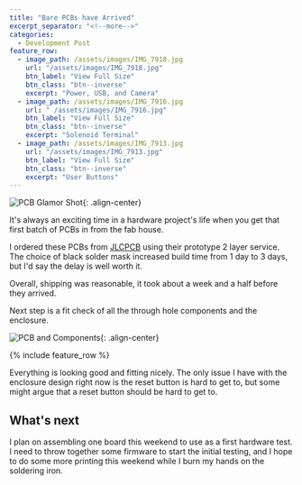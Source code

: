 ```yaml
---
title: "Bare PCBs have Arrived"
excerpt_separator: "<!--more-->"
categories:
  - Development Post
feature_row:
  - image_path: /assets/images/IMG_7918.jpg
    url: "/assets/images/IMG_7918.jpg"
    btn_label: "View Full Size"
    btn_class: "btn--inverse"
    excerpt: "Power, USB, and Camera"
  - image_path: /assets/images/IMG_7916.jpg
    url: " /assets/images/IMG_7916.jpg"
    btn_label: "View Full Size"
    btn_class: "btn--inverse"
    excerpt: "Solenoid Terminal"
  - image_path: /assets/images/IMG_7913.jpg
    url: "/assets/images/IMG_7913.jpg"
    btn_label: "View Full Size"
    btn_class: "btn--inverse"
    excerpt: "User Buttons"
---
```

![PCB Glamor Shot]({{site.baseurl}}/assets/images/IMG_7921.jpg){: .align-center}

It's always an exciting time in a hardware project's life when you get that first batch of PCBs in from the fab house.

I ordered these PCBs from [JLCPCB](https://jlcpcb.com/) using their prototype 2 layer service. The choice of black solder mask increased build time from 1 day to 3 days, but I'd say the delay is well worth it.

Overall, shipping was reasonable, it took about a week and a half before they arrived.

Next step is a fit check of all the through hole components and the enclosure.

![PCB and Components]({{site.baseurl}}/assets/images/IMG_7922.jpg){: .align-center}

{% include feature_row %}

Everything is looking good and fitting nicely. The only issue I have with the enclosure design right now is the reset button is hard to get to, but some might argue that a reset button should be hard to get to.

## What's next

I plan on assembling one board this weekend to use as a first hardware test. I need to throw together some firmware to start the initial testing, and I hope to do some more printing this weekend while I burn my hands on the soldering iron.


